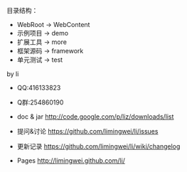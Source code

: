目录结构：
* WebRoot -> WebContent
* 示例项目 -> demo
* 扩展工具 -> more
* 框架源码 -> framework
* 单元测试 -> test

by li
* QQ:416133823
* Q群:254860190

* doc & jar http://code.google.com/p/liz/downloads/list
* 提问&讨论   https://github.com/limingwei/li/issues
* 更新记录   https://github.com/limingwei/li/wiki/changelog
* Pages http://limingwei.github.com/li/